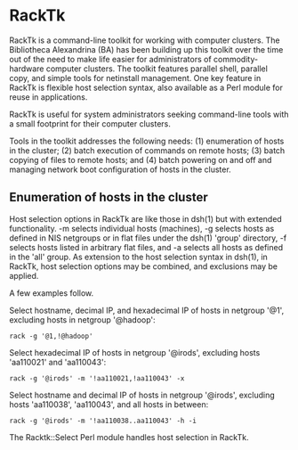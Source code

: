 # RackTk

RackTk is a command-line toolkit for working with computer clusters.
The Bibliotheca Alexandrina (BA) has been building up this toolkit over
the time out of the need to make life easier for administrators of
commodity-hardware computer clusters.  The toolkit features parallel
shell, parallel copy, and simple tools for netinstall management.  One
key feature in RackTk is flexible host selection syntax, also available
as a Perl module for reuse in applications.

RackTk is useful for system administrators seeking command-line tools
with a small footprint for their computer clusters.

Tools in the toolkit addresses the following needs: (1) enumeration of
hosts in the cluster; (2) batch execution of commands on remote hosts;
(3) batch copying of files to remote hosts; and (4) batch powering on
and off and managing network boot configuration of hosts in the cluster.

## Enumeration of hosts in the cluster

Host selection options in RackTk are like those in dsh(1) but with
extended functionality.  -m selects individual hosts (machines), -g
selects hosts as defined in NIS netgroups or in flat files under the
dsh(1) 'group' directory, -f selects hosts listed in arbitrary flat
files, and -a selects all hosts as defined in the 'all' group.  As
extension to the host selection syntax in dsh(1), in RackTk, host
selection options may be combined, and exclusions may be applied.

A few examples follow.

Select hostname, decimal IP, and hexadecimal IP of hosts in netgroup
'@1', excluding hosts in netgroup '@hadoop':

```
rack -g '@1,!@hadoop'
```

Select hexadecimal IP of hosts in netgroup '@irods', excluding hosts
'aa110021' and 'aa110043':

```
rack -g '@irods' -m '!aa110021,!aa110043' -x
```

Select hostname and decimal IP of hosts in netgroup '@irods', excluding
hosts 'aa110038', 'aa110043', and all hosts in between:

```
rack -g '@irods' -m '!aa110038..aa110043' -h -i
```

The Racktk::Select Perl module handles host selection in RackTk.
